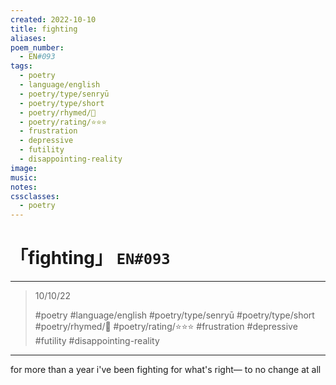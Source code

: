 ```yaml
---
created: 2022-10-10
title: fighting
aliases:
poem_number:
  - EN#093
tags:
  - poetry
  - language/english
  - poetry/type/senryū
  - poetry/type/short
  - poetry/rhymed/🔴
  - poetry/rating/⭐⭐⭐
  - frustration
  - depressive
  - futility
  - disappointing-reality
image:
music:
notes:
cssclasses:
  - poetry
---
```

# 「fighting」 `EN#093`

---

> 10/10/22
> 
> #poetry 
> #language/english 
> #poetry/type/senryū #poetry/type/short 
> #poetry/rhymed/🔴 
> #poetry/rating/⭐⭐⭐ 
> #frustration #depressive #futility #disappointing-reality  

---

for more than a year
i've been fighting for what's right—
to no change at all
